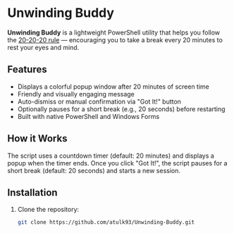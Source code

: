 # Unwinding Buddy
 
**Unwinding Buddy** is a lightweight PowerShell utility that helps you follow the [20-20-20 rule](https://wiki.endmyopia.org/wiki/20-20-20_rule) — encouraging you to take a break every 20 minutes to rest your eyes and mind.
 
## Features
 
- Displays a colorful popup window after 20 minutes of screen time
- Friendly and visually engaging message
- Auto-dismiss or manual confirmation via "Got It!" button
- Optionally pauses for a short break (e.g., 20 seconds) before restarting
- Built with native PowerShell and Windows Forms
 
## How it Works
 
The script uses a countdown timer (default: 20 minutes) and displays a popup when the timer ends. Once you click "Got It!", the script pauses for a short break (default: 20 seconds) and starts a new session.
 
## Installation
 
1. Clone the repository:
   ```bash
   git clone https://github.com/atulk93/Unwinding-Buddy.git
   ```
